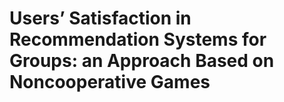 # Users’ Satisfaction in Recommendation Systems for Groups: an Approach Based on Noncooperative Games
